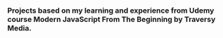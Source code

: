 ### Projects based on my learning and experience from Udemy course Modern JavaScript From The Beginning by Traversy Media.
